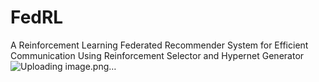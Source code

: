 # FedRL
A Reinforcement Learning Federated Recommender System for Efficient Communication Using Reinforcement Selector and Hypernet Generator 
![Uploading image.png…]()

